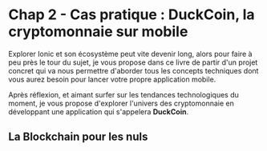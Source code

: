 # Chap 2 - Cas pratique : DuckCoin, la cryptomonnaie sur mobile

Explorer Ionic et son écosystème peut vite devenir long, alors pour faire à peu près le tour du sujet, je vous propose dans ce livre de partir d'un projet concret qui va nous permettre d'aborder tous les concepts techniques dont vous aurez besoin pour lancer votre propre application mobile.

Après réflexion, et aimant surfer sur les tendances technologiques du moment, je vous propose d'explorer l'univers des cryptomonnaie en développant une application qui s'appelera **DuckCoin**.



## La Blockchain pour les nuls



